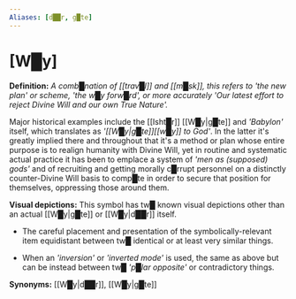 ```yaml
---
Aliases: [d██r, g█te]
---
```

# **[W█y]**

**Definition:** *A comb█nation of [[trav█l]] and [[m█sk]], this refers to 'the new plan' or scheme, 'the w█y forw█rd', or more accurately 'Our latest effort to reject Divine Will and our own True Nature'.*

Major historical examples include the [[Isht█r]] [[W█y|g█te]] and *'Babylon'* itself, which translates as *'[[W█y|g█te]][[w█y]] to God'*.  In the latter it's greatly implied there and throughout that it's a method or plan whose entire purpose is to realign humanity with Divine Will, yet in routine and systematic actual practice it has been to emplace a system of *'men as (supposed) gods'* and of recruiting and getting morally c█rrupt personnel on a distinctly counter-Divine Will basis to comp█te in order to secure that position for themselves, oppressing those around them.

**Visual depictions:** This symbol has tw█ known visual depictions other than an actual [[W█y|g█te]] or [[W█y|d██r]] itself.

* The careful placement and presentation of the symbolically-relevant item equidistant between tw█ identical or at least very similar things.

* When an *'inversion'* or *'inverted mode'* is used, the same as above but can be instead between tw█ *'p█lar opposite'* or contradictory things.

**Synonyms:** [[W█y|d██r]], [[W█y|g█te]]